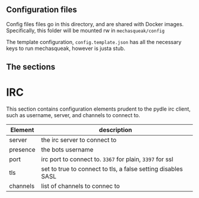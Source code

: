 Configuration files
-------------------
Config files files go in this directory, and are shared with Docker
    images. Specifically, this folder will be mounted rw in
    `mechasqueak/config`

The template configuration, `config.template.json` has all the necessary
    keys to run mechasqueak, however is justa stub.

The sections
------------
# IRC
This section contains configuration elements prudent to the pydle
irc client, such as username, server, and channels to connect to.


| Element| description|
|---|---|
| server|  the irc server to connect to|
| presence| the bots username|
| port| irc port to connect to. `3367` for plain, `3397` for ssl|
| tls| set to true to connect to tls, a false setting disables SASL|
|channels| list of channels to connec to|

